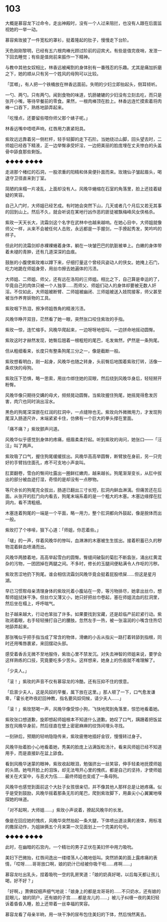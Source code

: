 # 103

大概是慕容龙下过命令，走出神殿时，没有一个人过来阻拦，也没有人跟在后面监视她的一举一动。

慕容紫玫披了一件宽松的罩衫，挺着隆起的肚子，慢慢走下台阶。

天色刚刚黎明，已经有五六根肉棒光顾过阶前的迎宾犬。有些是值完夜哨，发泄一下回去睡觉；有些是值岗前来振作一下精神。

与教中其他女奴相比，林香远被阉割的身体别有一番残忍的乐趣。尤其是痛加折磨之下，她的顺从只有另一个姓风的母狗可以比较。

「匡啷」，有人把一个铁桶放在林香远面前。失明的少妇立即抬起头，侧耳倾听。

一勺、两勺。只有两勺。闻到食物的味道，饥肠辘辘的少妇没有立刻去吃，而只是张开小嘴，等待早餐前的零食。果然，一根肉棒顶在脸上。林香远连忙摸索着将肉棒一口吞下，熟练地舔弄起来。

「吃慢点，还要留些喂你师父那个婊子呢。」

林香远嘴中唔唔声响，红唇用力裹紧阳具。

紫玫远远靠着另一侧栏杆，轻手轻脚的走下石阶。当她绕过山脚，回头望去时，二师姐已经吞下精液，正一边举臀承受奸淫，一边把美丽的脸庞埋在丈夫惨白的头盖骨中舔食那些剩饭。

◆◆◆◆ ◆◆◆◆

走进那个楮红的石洞，一股浓重的阳精和体臭便扑面而来。玫瑰仙子皱起眉头，喝退守卫径直来到丁室。

简陋的床榻一片凌乱，上面却没有人。风晚华蜷缩在石室的角落里，脸上还挂着疑疑的笑容。

自己入门时，大师姐已经艺成。有时她会突然下山，几天或者几个月后又若无其事的回到山上。然后不久，就会听说在某地行凶作恶的匪徒被飘梅峰风女侠格杀。

紫玫一天天长大，流霜剑这个名字在武林中也越来越响。在她心目中，大师姐就像师父一样，从来不会被任何人击败，永远都是一手握剑，一手撩起秀发，笑吟吟的样子。

但此时的流霜剑却赤裸裸蜷着身体，躺在一块皱巴巴的肮脏被单上。白嫩的身体带着未褪的青肿，还有几道深深的血痕。

鼓胀的小腹使紫玫难以蹲下来，仔细打量这个曾经风姿动人的侠女。她掩上石门，吃力地跪在师姐身旁，用丝巾擦去她遍体的污渍。

大师姐、二师姐、师父，还有远在洛阳的三师姐。相比之下，自己算是幸运的了，毕竟自己的肉体只被一个人独享……而师父、师姐们动人的身体却要被无数人奸淫。不仅如此，大师姐被断臂、二师姐被幽闭、三师姐被送入妓院接客，师父甚至被当作养育妖物的工具。

紫玫咽下热泪，擦净师姐唇角的精液污渍。

风晚华睁开双目，茫然看了她一眼，突然张口咬住紫玫的手指。

紫玫一惊，连忙缩手。风晚华爬起来，一边呀呀地低叫，一边拼命地摇动圆臀。

紫玫这时才赫然发现，她臀后翘着一根粗短的尾巴，毛发耸然，俨然是一条狗尾。

但从粗细看来，长度只有整条狗尾三分之一，像是截断一般。

紫玫想看明白，刚一起身，风晚华也随之转身，头前臀后地围着紫玫打转，活像一条欢快的母狗。

紫玫压下恐惧，略一思索，用丝巾绑住她的双眼，然后绕到风晚华身后，轻轻掰开粉臀。

风晚华像只期待交媾的母犬，频频晃动圆臀。当紫玫握住狗尾，她摇晃得愈发厉害，肉穴也同时淌出淫水。

黑色的狗尾深深嵌在红润的肛洞中，一点缝隙也无。紫玫向外微微用力，才发现狗尾深入肠道尺许，末端紧紧卡住，仿佛有一个巨大的拳头撑在里面。

「痛不痛？」紫玫颤声问道。

风晚华似乎感觉到身体的疼痛，细眉柔柔拧起。听到紫玫的询问，她张口——「汪汪」叫了两声。

紫玫吸了口气，握住狗尾缓缓拔出。风晚华高高举圆臀，断臂放在身前，另一只完好的手臂挡住面孔，疼不可支地小声哀叫。

肛窦翻卷，雪白的臀间吐露出一圈鲜红嫩肉，越来越长。狗尾渐渐变长，从肛中拔出的部分被血迹打湿，奇怪的是却没有一点秽物。

等尺余长的狗尾完全拔出，肠道已翻出三寸长短，肛洞内鲜血淋漓。但痛苦还在后面。从张开的肛门向内看去，狗尾末端系着的是一个粗大的木塞。木塞边缘撑在肛洞内，看不清粗细。

木塞连着狗尾的一端是一个平面，略一用力，整个肛洞都向外鼓起，像是脱体而出一般。

紫玫打了个哆嗦，狠下心道：「师姐，你忍着些。」

「啵」的一声，伴着风晚华的惨叫，血淋淋的木塞被生生拔出。接着积蓄已久的秽物混着鲜血喷涌而出。

风晚华两膝着地，高高举起雪白的圆臀。臀缝间破裂的菊肛不断翕张，涌出红黄混杂的污物，一团团掉在两腿之间。不多时，修长的玉腿间便粘满令人作呕的污秽。

紫玫苦涩地扔下狗尾。谁会相信流霜剑风晚华竟会挺着屁股喷屎……但这是星月湖。

早已习惯帮母亲清理身体的紫玫托着小腹站在一旁，等污物排尽，她拿出丝巾，想帮师姐拭抹干净。但丝巾又薄又小，她只好把丝巾卷起，塞在师姐流血的肛洞里，然后坐在榻上，呼呼喘气。

肚子越来越大，行动也笨拙了许多。如果要找到宝藏，还是趁临产前赶紧行动。紫玫闭着眼，右手轻轻捶打自己的腰肢。忽然左手一热，被一张温润的小嘴含住热切地舔弄起来。

那张嘴似乎把手指当成了常含的物体，滑嫩的小舌从指尖一路打着转舔到指根，同时还用嘴唇裹紧，来回摆动头部。

感受着香舌无微不至地服侍，紫玫心里不禁发沉。对失去神智的师姐来说，要学会这样熟练的口技，究竟要吃多少苦头。这样想来，她身上的伤痕就不难理解了。

「少夫人。」

「滚！」紫玫的声音不仅有慕容龙的冷酷，还有压抑不住的恨意。

「启禀少夫人，这是风奴的早餐，属下放在这里。」那人顿了一下，口气愈发谦卑，「霍长老昨夜赶回神教，指名要风奴伺候，请少夫人……」

「滚！」紫玫怒喝一声，风晚华像受惊小狗，飞快地爬到角落里，惊恐地看着她。

紫玫张口想道歉，旋即想起师姐根本不知道什么道歉。她叹了口气，蹒跚着把饭盆放在风晚华身前，然后径直在壁上密密麻麻的纹饰间埋头寻找。

一刻钟后，预期的轻响隐隐传来，紫玫疲倦地插好金钗，慢慢转过身子。

风晚华抬着脸小心地看着她，秀美的脸庞上沾满饭粒汤汁。看来风师姐已经不知道用手，而是直接趴在盆上舔食。

看到风晚华迷蒙的眼神，紫玫收起眼泪，勉强挤出一丝笑容，伸手轻柔地抚摸师姐的头颈。她甩开脸上的泪珠，却无法甩开心里的愧疚。都是自己的坚持，才使师姐被关在犬室中，与恶犬为伍……最终师姐也变成了一条母狗。

风晚华也感觉到面前这个大肚子女孩很亲切，并不像其他人那样总是让她疼痛。似乎是受到鼓励，风晚华摇着那条无形的尾巴，爬到紫玫脚下，用鼻尖小心翼翼地嗅探她的味道。

「对不起啊，大师姐……」紫玫小声说着，撩起风晚华的长发。

像是在回应她的愧疚，风晚华突然抬起一条大腿，下体喷出道淡黄的液体，用标准的撒尿动作，为姐妹俩五个月来第一次见面划上一个完美的句号。

◆◆◆◆ ◆◆◆◆

此时，在幽暗的石宫内，一个精壮的男子正伏在美妇怀中用力吸吮。

美妇下巴微抬，红唇间逸出一缕缕荡人心魄地低叫。突然娇美的面上露疼痛的表情，「哎呀……哥哥放口啊，娘的奶汁已经被你吸干啦……疼啊……」

慕容龙吐出乳头，捏着吸吮一空的乳房笑道：「娘的奶真好喝，以后每天都让孩儿喝，好不好？」

「好啊，」萧佛奴细声细气地说：「娘身上的都是龙哥哥的……不只奶水，还有娘的屁眼儿，娘的阴户，还有娘的子宫……都是龙儿的……」被儿子纠缠一夜的美妇轻诉着昏昏入睡，脸上还带着一丝幸福的笑容。

慕容龙看了母亲半晌，用一块干净的尿布包住美妇的下体，然后悄然离去。

